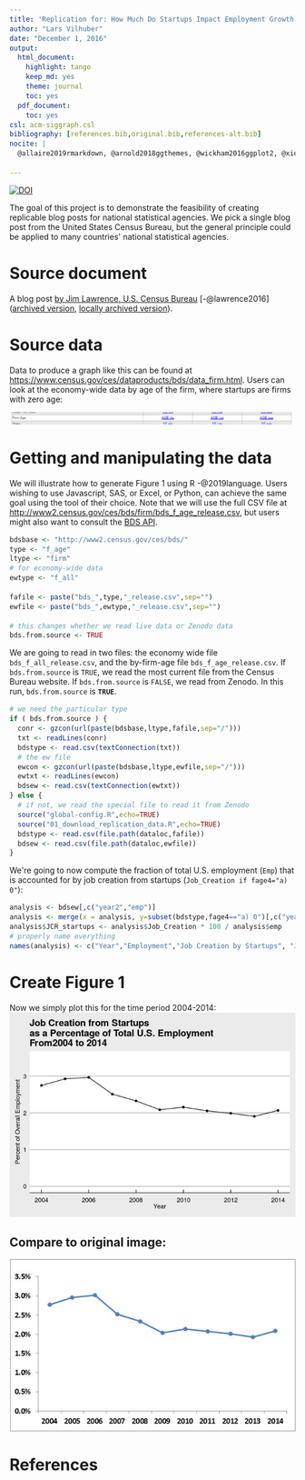 ```yaml
---
title: 'Replication for: How Much Do Startups Impact Employment Growth in the U.S.?'
author: "Lars Vilhuber"
date: "December 1, 2016"
output:
  html_document:
    highlight: tango
    keep_md: yes
    theme: journal
    toc: yes
  pdf_document:
    toc: yes
csl: acm-siggraph.csl
bibliography: [references.bib,original.bib,references-alt.bib]
nocite: |
  @allaire2019rmarkdown, @arnold2018ggthemes, @wickham2016ggplot2, @xie2019knitr

---
```

[![DOI](https://zenodo.org/badge/DOI/10.5281/zenodo.400356.svg)](https://doi.org/10.5281/zenodo.400356)



The goal of this project is to demonstrate the feasibility of creating replicable blog posts for national statistical agencies. We pick a single blog post from the United States Census Bureau, but the general principle could be applied to many countries' national statistical agencies.

# Source document
A blog post [by Jim Lawrence, U.S. Census Bureau](http://researchmatters.blogs.census.gov/2016/12/01/how-much-do-startups-impact-employment-growth-in-the-u-s/) [-@lawrence2016] ([archived version](https://web.archive.org/web/20161229210623/http://researchmatters.blogs.census.gov/2016/12/01/how-much-do-startups-impact-employment-growth-in-the-u-s/),  [locally archived version](archive/index.html)).

# Source data
Data to produce a graph like this can be found at https://www.census.gov/ces/dataproducts/bds/data_firm.html. Users can look at the economy-wide data by age of the firm, where startups are firms with zero age:

![Select Firm Age](Selection_316.png)

# Getting and manipulating the data
We will illustrate how to generate Figure 1 using R -@2019language. Users wishing to use Javascript, SAS, or Excel, or Python, can achieve the same goal using the tool of their choice. Note that we will use the full CSV file at http://www2.census.gov/ces/bds/firm/bds_f_age_release.csv, but users might also want to consult the [BDS API](https://www.census.gov/data/developers/data-sets/business-dynamics.html).


```r
bdsbase <- "http://www2.census.gov/ces/bds/"
type <- "f_age"
ltype <- "firm"
# for economy-wide data
ewtype <- "f_all"

fafile <- paste("bds_",type,"_release.csv",sep="")
ewfile <- paste("bds_",ewtype,"_release.csv",sep="")

# this changes whether we read live data or Zenodo data
bds.from.source <- TRUE
```

We are going to read in two files: the economy wide file ` bds_f_all_release.csv `, and the by-firm-age file ` bds_f_age_release.csv `. If `bds.from.source` is `TRUE`, we read the most current file from the Census Bureau website. If `bds.from.source` is `FALSE`, we read from Zenodo. In this run, `bds.from.source` is **` TRUE `**.

```r
# we need the particular type 
if ( bds.from.source ) {
  conr <- gzcon(url(paste(bdsbase,ltype,fafile,sep="/")))
  txt <- readLines(conr)
  bdstype <- read.csv(textConnection(txt))
  # the ew file
  ewcon <- gzcon(url(paste(bdsbase,ltype,ewfile,sep="/")))
  ewtxt <- readLines(ewcon)
  bdsew <- read.csv(textConnection(ewtxt))
} else {
  # if not, we read the special file to read it from Zenodo
  source("global-config.R",echo=TRUE)
  source("01_download_replication_data.R",echo=TRUE)
  bdstype <- read.csv(file.path(dataloc,fafile))
  bdsew <- read.csv(file.path(dataloc,ewfile))
}
```

We're going to now compute the fraction of total U.S. employment (`Emp`) that is accounted for by job creation from startups (`Job_Creation if fage4="a) 0"`):


```r
analysis <- bdsew[,c("year2","emp")]
analysis <- merge(x = analysis, y=subset(bdstype,fage4=="a) 0")[,c("year2","Job_Creation")], by="year2")
analysis$JCR_startups <- analysis$Job_Creation * 100 / analysis$emp
# properly name everything
names(analysis) <- c("Year","Employment","Job Creation by Startups", "Job Creation Rate by Startups")
```

# Create Figure 1

Now we simply plot this for the time period 2004-2014:
![](README_files/figure-html/figure1-1.png)<!-- -->

## Compare to original image:

![original image](archive/bds1.jpg)

# References

